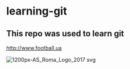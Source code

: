 # learning-git

## This repo was used to learn git

http://www.football.ua

![1200px-AS_Roma_Logo_2017 svg](https://user-images.githubusercontent.com/53029272/112391792-d040ee80-8cce-11eb-8c3a-c693afa73ca3.png)

